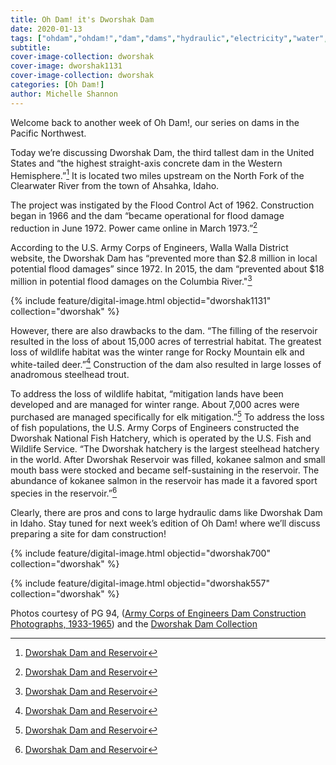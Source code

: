```yaml
---
title: Oh Dam! it's Dworshak Dam
date: 2020-01-13
tags: ["ohdam","ohdam!","dam","dams","hydraulic","electricity","water","irrigation","ColumbiaRiver","ColumbiaRiverBasin"]
subtitle: 
cover-image-collection: dworshak
cover-image: dworshak1131
cover-image-collection: dworshak
categories: [Oh Dam!]
author: Michelle Shannon
---
```


Welcome back to another week of Oh Dam!, our series on dams in the Pacific Northwest.

Today we’re discussing Dworshak Dam, the third tallest dam in the United States and “the highest straight-axis concrete dam in the
Western Hemisphere.”[^1] It is located two miles upstream on the North Fork of the Clearwater River from the town of Ahsahka, Idaho.

The project was instigated by the Flood Control Act of 1962. Construction began in 1966 and the dam “became operational for flood
damage reduction in June 1972. Power came online in March 1973.”[^1]

According to the U.S. Army Corps of Engineers, Walla Walla District website, the Dworshak Dam has “prevented more than $2.8 million in local potential flood damages” since 1972. In 2015, the dam “prevented about $18 million in potential flood damages on the Columbia River."[^1]

{% include feature/digital-image.html objectid="dworshak1131" collection="dworshak" %} 

However, there are also drawbacks to the dam. “The filling of the reservoir resulted in the loss of about 15,000 acres of terrestrial habitat. The greatest loss of wildlife habitat was the winter range for Rocky Mountain elk and white-tailed deer.”[^1] Construction of the dam also resulted in large losses of anadromous steelhead trout.

To address the loss of wildlife habitat, “mitigation lands have been developed and are managed for winter range. About 7,000 acres
were purchased are managed specifically for elk mitigation.”[^1] To address the loss of fish populations, the U.S. Army Corps of Engineers constructed the Dworshak National Fish Hatchery, which is operated by the U.S. Fish and Wildlife Service. “The Dworshak hatchery is the largest steelhead hatchery in the world. After Dworshak Reservoir was filled, kokanee salmon and small mouth bass were stocked and became self-sustaining in the reservoir. The abundance of kokanee salmon in the reservoir has made it a favored sport species in the reservoir.”[^1]

Clearly, there are pros and cons to large hydraulic dams like Dworshak Dam in Idaho. Stay tuned for next week’s edition of Oh Dam! where we’ll discuss preparing a site for dam construction!

{% include feature/digital-image.html objectid="dworshak700" collection="dworshak" %}
 
{% include feature/digital-image.html objectid="dworshak557" collection="dworshak" %}

[^1]: [Dworshak Dam and Reservoir](https://www.nww.usace.army.mil/Locations/District-Locks-and-Dams/Dworshak-Dam-and-Reservoir/)

Photos courtesy of PG 94, ([Army Corps of Engineers Dam Construction Photographs, 1933-1965](https://archiveswest.orbiscascade.org/ark:/80444/xv165618/op=fstyle.aspx?t=k&amp;q=)) and the [Dworshak Dam Collection](https://www.lib.uidaho.edu/digital/dworshak/)
